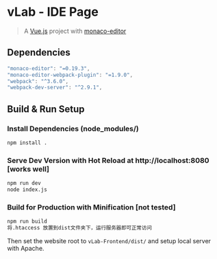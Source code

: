 # vLab - IDE Page

> A [Vue.js](https://vuejs.org/index.html) project with [monaco-editor](http://github.com/Microsoft/monaco-editor)

## Dependencies
```javascript
"monaco-editor": "=0.19.3",
"monaco-editor-webpack-plugin": "=1.9.0",
"webpack": "^3.6.0",
"webpack-dev-server": "^2.9.1",
```

## Build & Run Setup
### Install Dependencies (node_modules/)
``` bash
npm install .
```

### Serve Dev Version with Hot Reload at http://localhost:8080 [works well]
``` bash
npm run dev
node index.js
```

### Build for Production with Minification [not tested]
``` bash
npm run build
将.htaccess 放置到dist文件夹下，运行服务器即可正常访问
```
Then set the website root to `vLab-Frontend/dist/` and setup local server with Apache.

